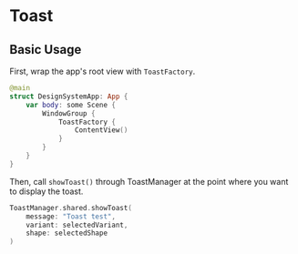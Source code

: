 # Toast

## Basic Usage

First, wrap the app's root view with `ToastFactory`.
```swift
@main
struct DesignSystemApp: App {
    var body: some Scene {
        WindowGroup {
            ToastFactory {
                ContentView()
            }
        }
    }
}

```

Then, call `showToast()` through ToastManager at the point where you want to display the toast.
```swift
ToastManager.shared.showToast(
    message: "Toast test",
    variant: selectedVariant,
    shape: selectedShape
)
```
